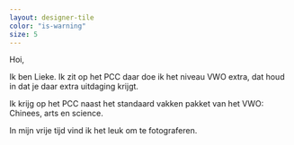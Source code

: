 ```yaml
---
layout: designer-tile
color: "is-warning"
size: 5
---
```

  Hoi,

  Ik ben Lieke. Ik zit op het PCC daar doe ik het niveau VWO extra, dat houd in dat je daar extra uitdaging krijgt. 
  
  Ik krijg op het PCC naast het standaard vakken pakket van het VWO: Chinees, arts en science. 
  
  In mijn vrije tijd vind ik het leuk om te fotograferen.
